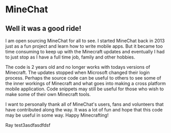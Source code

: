 # MineChat

## Well it was a good ride!  

I am open sourcing MineChat for all to see.  I started MineChat back in 2013 just as a fun project and learn how to write mobile apps.   But it became too time consuming to keep up with the Minecraft updates and eventually I had to just stop as I have a full time job, family and other hobbies. 

The code is 2 years old and no longer works with todays versions of Minecraft. The updates stopped when Microsoft changed their login process. Perhaps the source code can be useful to others to see some of the inner workings of Minecraft and what goes into making a cross platform mobile application.  Code snippets may still be useful for those who wish to make some of their own Minecraft tools.    

I want to personally thank all of MineChat's users, fans and volunteers that have contributed along the way.  It was a lot of fun and hope that this code may be useful in some way.   Happy Minecrafting!

Ray
test3asdfasdfdsf
